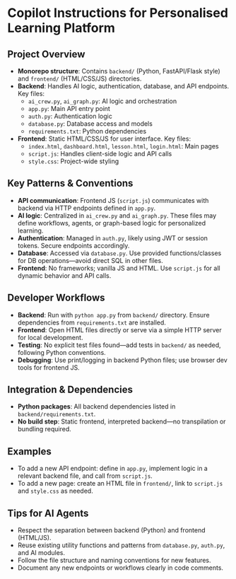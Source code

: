# Copilot Instructions for Personalised Learning Platform

## Project Overview
- **Monorepo structure**: Contains `backend/` (Python, FastAPI/Flask style) and `frontend/` (HTML/CSS/JS) directories.
- **Backend**: Handles AI logic, authentication, database, and API endpoints. Key files:
  - `ai_crew.py`, `ai_graph.py`: AI logic and orchestration
  - `app.py`: Main API entry point
  - `auth.py`: Authentication logic
  - `database.py`: Database access and models
  - `requirements.txt`: Python dependencies
- **Frontend**: Static HTML/CSS/JS for user interface. Key files:
  - `index.html`, `dashboard.html`, `lesson.html`, `login.html`: Main pages
  - `script.js`: Handles client-side logic and API calls
  - `style.css`: Project-wide styling

## Key Patterns & Conventions
- **API communication**: Frontend JS (`script.js`) communicates with backend via HTTP endpoints defined in `app.py`.
- **AI logic**: Centralized in `ai_crew.py` and `ai_graph.py`. These files may define workflows, agents, or graph-based logic for personalized learning.
- **Authentication**: Managed in `auth.py`, likely using JWT or session tokens. Secure endpoints accordingly.
- **Database**: Accessed via `database.py`. Use provided functions/classes for DB operations—avoid direct SQL in other files.
- **Frontend**: No frameworks; vanilla JS and HTML. Use `script.js` for all dynamic behavior and API calls.

## Developer Workflows
- **Backend**: Run with `python app.py` from `backend/` directory. Ensure dependencies from `requirements.txt` are installed.
- **Frontend**: Open HTML files directly or serve via a simple HTTP server for local development.
- **Testing**: No explicit test files found—add tests in `backend/` as needed, following Python conventions.
- **Debugging**: Use print/logging in backend Python files; use browser dev tools for frontend JS.

## Integration & Dependencies
- **Python packages**: All backend dependencies listed in `backend/requirements.txt`.
- **No build step**: Static frontend, interpreted backend—no transpilation or bundling required.

## Examples
- To add a new API endpoint: define in `app.py`, implement logic in a relevant backend file, and call from `script.js`.
- To add a new page: create an HTML file in `frontend/`, link to `script.js` and `style.css` as needed.

## Tips for AI Agents
- Respect the separation between backend (Python) and frontend (HTML/JS).
- Reuse existing utility functions and patterns from `database.py`, `auth.py`, and AI modules.
- Follow the file structure and naming conventions for new features.
- Document any new endpoints or workflows clearly in code comments.
